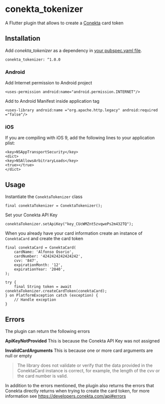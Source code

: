 
# conekta_tokenizer

A Flutter plugin that allows to create a [Conekta](https://www.conekta.com/) card token

## Installation

Add _conekta_tokenizer_ as a dependency in [your pubspec.yaml file](https://flutter.io/platform-plugins/).

```
conekta_tokenizer: ^1.0.0
```

### Android

Add Internet permission to Android project
```
<uses-permission android:name="android.permission.INTERNET"/>
```

Add to Android Manifest inside application tag
```
<uses-library android:name ="org.apache.http.legacy" android:required ="false"/>
```

### iOS  

If you are compiling with iOS 9, add the following lines to your application plist:
```
<key>NSAppTransportSecurity</key>
<dict>
<key>NSAllowsArbitraryLoads</key>
<true></true>
</dict>
```

## Usage

Instantiate the `ConektaTokenizer` class

	final conektaTokenizer = ConektaTokenizer();

Set your Conekta API Key

	conektaTokenizer.setApiKey("key_CUcWMZnt5zvqwePs2m432TQ");

When you already have your card information create an instance of `ConektaCard` and create the card token

	final conektaCard = ConektaCard(
		cardName: 'Alfonso Osorio',
		cardNumber: '4242424242424242',
		cvv: '847',
		expirationMonth: '12',
		expirationYear: '2040',
	);
	
	try {
		final String token = await conektaTokenizer.createCardToken(conektaCard);
	} on PlatformException catch (exception) {
		// Handle exception
	}

## Errors

The plugin can return the following errors

**ApiKeyNotProvided** This is because the Conekta API Key was not assigned

**InvalidCardArguments** This is because one or more card arguments are null or empty

> The library does not validate or verify that the data provided in the ConektaCard instance is correct, for example, the length of the cvv or the card number is valid.

In addition to the errors mentioned, the plugin also returns the errors that Conekta directly returns when trying to create the card token, for more information see https://developers.conekta.com/api#errors